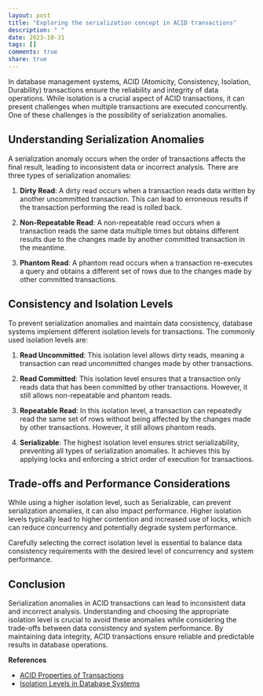 ```yaml
---
layout: post
title: "Exploring the serialization concept in ACID transactions"
description: " "
date: 2023-10-31
tags: []
comments: true
share: true
---
```


In database management systems, ACID (Atomicity, Consistency, Isolation, Durability) transactions ensure the reliability and integrity of data operations. While isolation is a crucial aspect of ACID transactions, it can present challenges when multiple transactions are executed concurrently. One of these challenges is the possibility of serialization anomalies.

## Understanding Serialization Anomalies

A serialization anomaly occurs when the order of transactions affects the final result, leading to inconsistent data or incorrect analysis. There are three types of serialization anomalies:

1. **Dirty Read**: A dirty read occurs when a transaction reads data written by another uncommitted transaction. This can lead to erroneous results if the transaction performing the read is rolled back.

2. **Non-Repeatable Read**: A non-repeatable read occurs when a transaction reads the same data multiple times but obtains different results due to the changes made by another committed transaction in the meantime.

3. **Phantom Read**: A phantom read occurs when a transaction re-executes a query and obtains a different set of rows due to the changes made by other committed transactions.

## Consistency and Isolation Levels

To prevent serialization anomalies and maintain data consistency, database systems implement different isolation levels for transactions. The commonly used isolation levels are:

1. **Read Uncommitted**: This isolation level allows dirty reads, meaning a transaction can read uncommitted changes made by other transactions.

2. **Read Committed**: This isolation level ensures that a transaction only reads data that has been committed by other transactions. However, it still allows non-repeatable and phantom reads.

3. **Repeatable Read**: In this isolation level, a transaction can repeatedly read the same set of rows without being affected by the changes made by other transactions. However, it still allows phantom reads.

4. **Serializable**: The highest isolation level ensures strict serializability, preventing all types of serialization anomalies. It achieves this by applying locks and enforcing a strict order of execution for transactions.

## Trade-offs and Performance Considerations

While using a higher isolation level, such as Serializable, can prevent serialization anomalies, it can also impact performance. Higher isolation levels typically lead to higher contention and increased use of locks, which can reduce concurrency and potentially degrade system performance.

Carefully selecting the correct isolation level is essential to balance data consistency requirements with the desired level of concurrency and system performance.

## Conclusion

Serialization anomalies in ACID transactions can lead to inconsistent data and incorrect analysis. Understanding and choosing the appropriate isolation level is crucial to avoid these anomalies while considering the trade-offs between data consistency and system performance. By maintaining data integrity, ACID transactions ensure reliable and predictable results in database operations.

**References**
- [ACID Properties of Transactions](https://en.wikipedia.org/wiki/ACID)
- [Isolation Levels in Database Systems](https://www.ibm.com/docs/en/ds400/mysql-enhancements-reference-guide/4.2/sql-statements/transaction-isolation-levels)